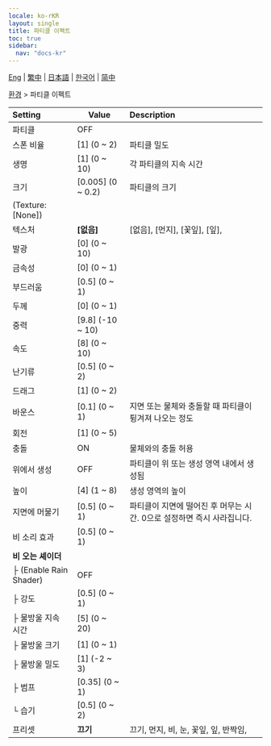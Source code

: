 ```yaml
---
locale: ko-rKR
layout: single
title: 파티클 이펙트
toc: true
sidebar:
  nav: "docs-kr"
---
```

[Eng](/dancexr/menu/2025.4/scene/particles) | [繁中](/tw/dancexr/menu/2025.4/scene/particles) | [日本語](/jp/dancexr/menu/2025.4/scene/particles) | [한국어](/kr/dancexr/menu/2025.4/scene/particles) | [简中](/zh/dancexr/menu/2025.4/scene/particles)

[환경](../menu#환경) > 파티클 이펙트



| Setting | Value | Description |
| :--- | --- | :--- |
| 파티클 | OFF | 
| 스폰 비율 | [1] (0 ~ 2) | 파티클 밀도
| 생명 | [1] (0 ~ 10) | 각 파티클의 지속 시간
| 크기 | [0.005] (0 ~ 0.2) | 파티클의 크기
| (Texture: [None]) || 
| 텍스처 | **[없음]** | [없음], [먼지], [꽃잎], [잎],  |
| 발광 | [0] (0 ~ 10) | 
| 금속성 | [0] (0 ~ 1) | 
| 부드러움 | [0.5] (0 ~ 1) | 
| 두께 | [0] (0 ~ 1) | 
| 중력 | [9.8] (-10 ~ 10) | 
| 속도 | [8] (0 ~ 10) | 
| 난기류 | [0.5] (0 ~ 2) | 
| 드래그 | [1] (0 ~ 2) | 
| 바운스 | [0.1] (0 ~ 1) | 지면 또는 물체와 충돌할 때 파티클이 튕겨져 나오는 정도
| 회전 | [1] (0 ~ 5) | 
| 충돌 | ON | 물체와의 충돌 허용
| 위에서 생성 | OFF | 파티클이 위 또는 생성 영역 내에서 생성됨
| 높이 | [4] (1 ~ 8) | 생성 영역의 높이
| 지면에 머물기 | [0.5] (0 ~ 1) | 파티클이 지면에 떨어진 후 머무는 시간. 0으로 설정하면 즉시 사라집니다.
| 비 소리 효과 | [0.5] (0 ~ 1) | 
| **비 오는 셰이더** | | 
| ├ (Enable Rain Shader) | OFF | 
| ├ 강도 | [0.5] (0 ~ 1) | 
| ├ 물방울 지속 시간 | [5] (0 ~ 20) | 
| ├ 물방울 크기 | [1] (0 ~ 1) | 
| ├ 물방울 밀도 | [1] (-2 ~ 3) | 
| ├ 범프 | [0.35] (0 ~ 1) | 
| └ 습기 | [0.5] (0 ~ 2) | 
| 프리셋 | **끄기** | 끄기, 먼지, 비, 눈, 꽃잎, 잎, 반짝임,  |
